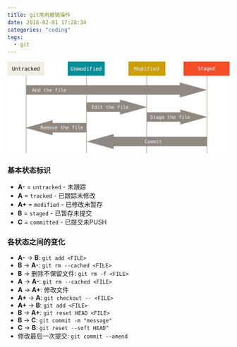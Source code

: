 ```yaml
---
title: git常用撤销操作
date: 2018-02-01 17:28:34
categories: "coding"
tags:
  - git
---
```


![git-lifecycle](git常用撤销操作/lifecycle.png)

### 基本状态标识

+ **A-** = `untracked` - 未跟踪
+ **A** = `tracked` - 已跟踪未修改
+ **A+** = `modified` - 已修改未暂存
+ **B** = `staged` - 已暂存未提交
+ **C** = `committed` - 已提交未PUSH

### 各状态之间的变化

+ **A-** -> **B**: `git add <FILE>`
+ **B** -> **A-**: `git rm --cached <FILE>`
+ **B** -> 删除不保留文件: `git rm -f <FILE>`
+ **A** -> **A-**: `git rm --cached <FILE>`
+ **A** -> **A+**: 修改文件
+ **A+** -> **A**: `git checkout -- <FILE>`
+ **A+** -> **B**: `git add <FILE>`
+ **B** -> **A+**: `git reset HEAD <FILE>`
+ **B** -> **C**: `git commit -m "message"`
+ **C** -> **B**: `git reset --soft HEAD^`
+ 修改最后一次提交: `git commit --amend`